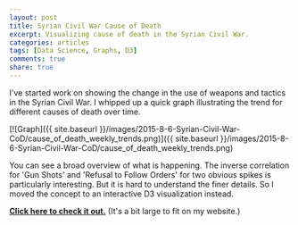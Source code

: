 ```yaml
---
layout: post
title: Syrian Civil War Cause of Death
excerpt: Visualizing cause of death in the Syrian Civil War.
categories: articles
tags: [Data Science, Graphs, D3]
comments: true
share: true
---
```


I've started work on showing the change in the use of weapons and tactics in the Syrian Civil War. I whipped up a quick graph illustrating the trend for different causes of death over time.

[![Graph]({{ site.baseurl }}/images/2015-8-6-Syrian-Civil-War-CoD/cause_of_death_weekly_trends.png)]({{ site.baseurl }}/images/2015-8-6-Syrian-Civil-War-CoD/cause_of_death_weekly_trends.png)

You can see a broad overview of what is happening. The inverse correlation for 'Gun Shots' and 'Refusal to Follow Orders' for two obvious spikes is particularly interesting. But it is hard to understand the finer details. So I moved the concept to an interactive D3 visualization instead.

**[Click here to check it out.](http://bl.ocks.org/potatochip/raw/f7fdafc7a0e6635a7a7d/)** (It's a bit large to fit on my website.)


<!-- <iframe src="http://bl.ocks.org/potatochip/raw/f7fdafc7a0e6635a7a7d/" marginwidth="0" marginheight="0" scrolling="no" width="430" height="680" frameborder="0">Browswer not supported</iframe> -->
